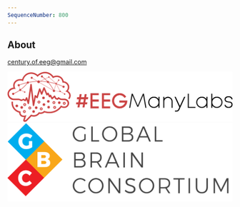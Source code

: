 ```yaml
---
SequenceNumber: 800
---
```


## About

[century.of.eeg@gmail.com](mailto:century.of.eeg@gmail.com)

[![eegmanylabs](/assets/images/eegmanylabs_logo.png)](https://eegmanylabs.org)[![global brain consortium](/assets/images/gbc_logo.png)](https://globalbrainconsortium.org)
